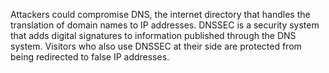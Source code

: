 Attackers could compromise DNS, the internet directory that handles the translation of domain names to IP addresses. DNSSEC is a security system that adds digital signatures to information published through the DNS system. Visitors who also use DNSSEC at their side are protected from being redirected to false IP addresses.

